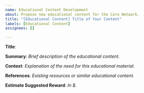 ```yaml
---
name: Educational Content Development
about: Propose new educational content for the Core Network.
title: "[Educational Content] Title of Your Content"
labels: [Educational Content]
assignees: []

---
```


**Title**: 

**Summary**: 
_Brief description of the educational content._

**Context**: 
_Explanation of the need for this educational material._

**References**: 
_Existing resources or similar educational content._

**Estimate Suggested Reward**: 
_In $._
